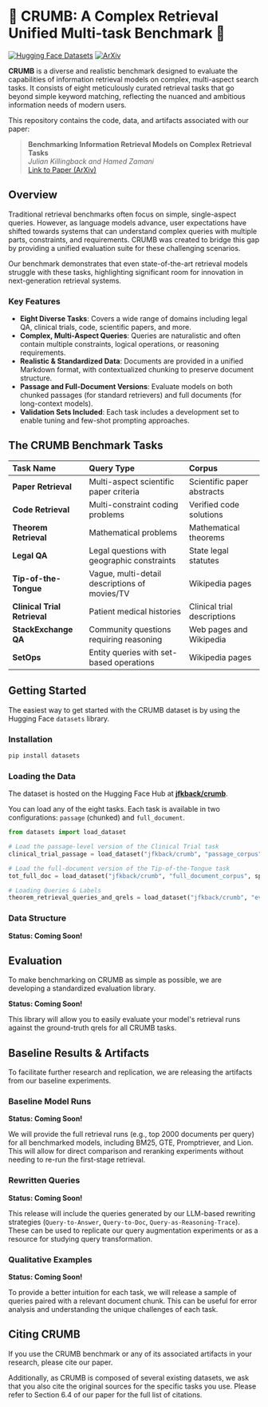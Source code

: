 
# 🍪 CRUMB: A Complex Retrieval Unified Multi-task Benchmark 🍪

[![Hugging Face Datasets](https://img.shields.io/badge/%F0%9F%A4%97%20Hugging%20Face-Datasets-yellow)](https://huggingface.co/datasets/jfkback/crumb)
[![ArXiv](https://img.shields.io/badge/arXiv-XXXX.XXXXX-b31b1b.svg)](https://arxiv.org/abs/XXXX.XXXXX) <!-- TODO: Add ArXiv link after release -->

**CRUMB** is a diverse and realistic benchmark designed to evaluate the capabilities of information retrieval models on complex, multi-aspect search tasks. It consists of eight meticulously curated retrieval tasks that go beyond simple keyword matching, reflecting the nuanced and ambitious information needs of modern users.

This repository contains the code, data, and artifacts associated with our paper:

> **Benchmarking Information Retrieval Models on Complex Retrieval Tasks**  
> *Julian Killingback and Hamed Zamani*  
> [Link to Paper (ArXiv)](https://arxiv.org/abs/XXXX.XXXXX) <!-- TODO: Add ArXiv link after release -->

## Overview

Traditional retrieval benchmarks often focus on simple, single-aspect queries. However, as language models advance, user expectations have shifted towards systems that can understand complex queries with multiple parts, constraints, and requirements. CRUMB was created to bridge this gap by providing a unified evaluation suite for these challenging scenarios.

Our benchmark demonstrates that even state-of-the-art retrieval models struggle with these tasks, highlighting significant room for innovation in next-generation retrieval systems.

### Key Features

*   **Eight Diverse Tasks**: Covers a wide range of domains including legal QA, clinical trials, code, scientific papers, and more.
*   **Complex, Multi-Aspect Queries**: Queries are naturalistic and often contain multiple constraints, logical operations, or reasoning requirements.
*   **Realistic & Standardized Data**: Documents are provided in a unified Markdown format, with contextualized chunking to preserve document structure.
*   **Passage and Full-Document Versions**: Evaluate models on both chunked passages (for standard retrievers) and full documents (for long-context models).
*   **Validation Sets Included**: Each task includes a development set to enable tuning and few-shot prompting approaches.

## The CRUMB Benchmark Tasks

| Task Name | Query Type | Corpus |
| :--- | :--- | :--- |
| **Paper Retrieval** | Multi-aspect scientific paper criteria | Scientific paper abstracts |
| **Code Retrieval** | Multi-constraint coding problems | Verified code solutions |
| **Theorem Retrieval** | Mathematical problems | Mathematical theorems |
| **Legal QA** | Legal questions with geographic constraints | State legal statutes |
| **Tip-of-the-Tongue** | Vague, multi-detail descriptions of movies/TV | Wikipedia pages |
| **Clinical Trial Retrieval** | Patient medical histories | Clinical trial descriptions |
| **StackExchange QA** | Community questions requiring reasoning | Web pages and Wikipedia |
| **SetOps** | Entity queries with set-based operations | Wikipedia pages |

## Getting Started

The easiest way to get started with the CRUMB dataset is by using the Hugging Face `datasets` library.

### Installation

```bash
pip install datasets
```

### Loading the Data

The dataset is hosted on the Hugging Face Hub at [**jfkback/crumb**](https://huggingface.co/datasets/jfkback/crumb).

You can load any of the eight tasks. Each task is available in two configurations: `passage` (chunked) and `full_document`.

```python
from datasets import load_dataset

# Load the passage-level version of the Clinical Trial task
clinical_trial_passage = load_dataset("jfkback/crumb", "passage_corpus", split="clinical_trial")

# Load the full-document version of the Tip-of-the-Tongue task
tot_full_doc = load_dataset("jfkback/crumb", "full_document_corpus", split="tip_of_the_tongue")

# Loading Queries & Labels
theorem_retrieval_queries_and_qrels = load_dataset("jfkback/crumb", "evaluation_queries", split="theorem_retrieval")
```

### Data Structure
**Status: Coming Soon!**


## Evaluation

To make benchmarking on CRUMB as simple as possible, we are developing a standardized evaluation library.

**Status: Coming Soon!**

This library will allow you to easily evaluate your model's retrieval runs against the ground-truth qrels for all CRUMB tasks.


## Baseline Results & Artifacts

To facilitate further research and replication, we are releasing the artifacts from our baseline experiments.

### Baseline Model Runs

**Status: Coming Soon!**

We will provide the full retrieval runs (e.g., top 2000 documents per query) for all benchmarked models, including BM25, GTE, Promptriever, and Lion. This will allow for direct comparison and reranking experiments without needing to re-run the first-stage retrieval.

### Rewritten Queries

**Status: Coming Soon!**

This release will include the queries generated by our LLM-based rewriting strategies (`Query-to-Answer`, `Query-to-Doc`, `Query-as-Reasoning-Trace`). These can be used to replicate our query augmentation experiments or as a resource for studying query transformation.

### Qualitative Examples

**Status: Coming Soon!**

To provide a better intuition for each task, we will release a sample of queries paired with a relevant document chunk. This can be useful for error analysis and understanding the unique challenges of each task.

## Citing CRUMB

If you use the CRUMB benchmark or any of its associated artifacts in your research, please cite our paper.

Additionally, as CRUMB is composed of several existing datasets, we ask that you also cite the original sources for the specific tasks you use. Please refer to Section 6.4 of our paper for the full list of citations.
